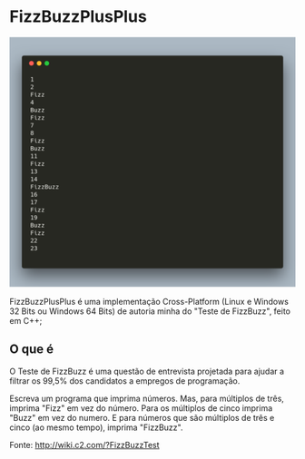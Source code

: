 # FizzBuzzPlusPlus
![Screenshot](fizzbuzzplusplus.png)

FizzBuzzPlusPlus é uma implementação Cross-Platform (Linux e Windows 32 Bits ou Windows 64 Bits) de autoria minha do "Teste de FizzBuzz", feito em C++;

## O que é

O Teste de FizzBuzz é uma questão de entrevista projetada para ajudar a filtrar os 99,5% dos candidatos a empregos de programação.

Escreva um programa que imprima números. Mas, para múltiplos de três, imprima "Fizz" em vez do número. Para os múltiplos de cinco imprima "Buzz" em vez do numero. E para números que são múltiplos de três e cinco (ao mesmo tempo), imprima "FizzBuzz".

Fonte:
http://wiki.c2.com/?FizzBuzzTest
